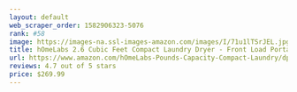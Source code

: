 ```yaml
---
layout: default 
﻿web_scraper_order: 1582906323-5076
rank: #58
image: https://images-na.ssl-images-amazon.com/images/I/71u1lTSrJEL.jpg
title: hOmeLabs 2.6 Cubic Feet Compact Laundry Dryer - Front Load Portable Clothes Dryer with Stainless…
url: https://www.amazon.com/hOmeLabs-Pounds-Capacity-Compact-Laundry/dp/B07T7KK8JH/ref=zg_mw_appliances_58?_encoding=UTF8&psc=1&refRID=S62GX33RNB85DCMRPD2E
reviews: 4.7 out of 5 stars
price: $269.99 
---
```

